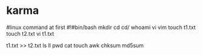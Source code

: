 # karma
#linux command at first 
#!#bin/bash
mkdir
cd
cd/
whoami
vi
vim
touch t1.txt
touch t2.txt
vi t1.txt

t1.txt >> t2.txt
ls
ll
pwd
cat
touch
awk 
chksum
md5sum
